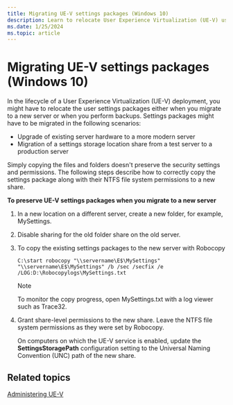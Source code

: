 ```yaml
---
title: Migrating UE-V settings packages (Windows 10)
description: Learn to relocate User Experience Virtualization (UE-V) user settings packages either when you migrate to a new server or when you perform backups.
ms.date: 1/25/2024
ms.topic: article
---
```


# Migrating UE-V settings packages (Windows 10)

In the lifecycle of a User Experience Virtualization (UE-V) deployment, you might have to relocate the user settings packages either when you migrate to a new server or when you perform backups. Settings packages might have to be migrated in the following scenarios:

- Upgrade of existing server hardware to a more modern server
- Migration of a settings storage location share from a test server to a production server

Simply copying the files and folders doesn't preserve the security settings and permissions. The following steps describe how to correctly copy the settings package along with their NTFS file system permissions to a new share.

**To preserve UE-V settings packages when you migrate to a new server**

1. In a new location on a different server, create a new folder, for example, MySettings.
1. Disable sharing for the old folder share on the old server.
1. To copy the existing settings packages to the new server with Robocopy

    ``` syntax
    C:\start robocopy "\\servername\E$\MySettings" "\\servername\E$\MySettings" /b /sec /secfix /e /LOG:D:\Robocopylogs\MySettings.txt
    ```

    > [!NOTE]
    > To monitor the copy progress, open MySettings.txt with a log viewer such as Trace32.
1. Grant share-level permissions to the new share. Leave the NTFS file system permissions as they were set by Robocopy.

    On computers on which the UE-V service is enabled, update the **SettingsStoragePath** configuration setting to the Universal Naming Convention (UNC) path of the new share.

## Related topics

[Administering UE-V](uev-administering-uev.md)
